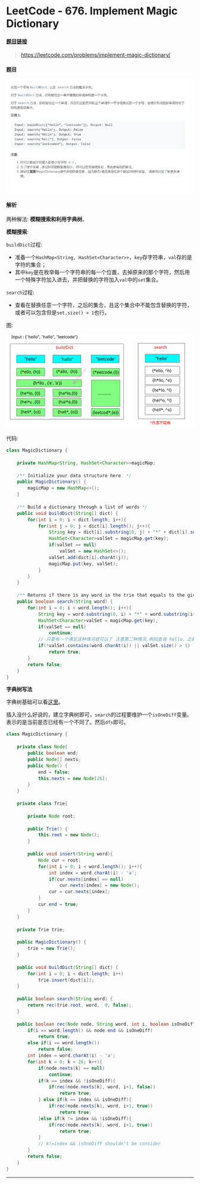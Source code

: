 # LeetCode - 676. Implement Magic Dictionary
#### [题目链接](https://leetcode.com/problems/implement-magic-dictionary/)

> https://leetcode.com/problems/implement-magic-dictionary/

#### 题目
![在这里插入图片描述](images/676_t.png)
#### 解析 

两种解法: **模糊搜索和利用字典树**。


**模糊搜索**:


`buildDict`过程: 

* 准备一个`HashMap<String, HashSet<Character>>`，`key`存字符串，`val`存的是字符的集合；
* 其中`key`是在枚举每一个字符串的每一个位置，去掉原来的那个字符，然后用一个特殊字符加入进去，并把替换的字符加入`val`中的`set`集合。

`search`过程: 

* 查看在替换任意一个字符，之后的集合，且这个集合中不能包含替换的字符，或者可以包含但是`set.size() > 1`也行。

图:

![在这里插入图片描述](images/676_s.png)

代码:

```java
class MagicDictionary {

    private HashMap<String, HashSet<Character>>magicMap;

    /** Initialize your data structure here. */
    public MagicDictionary() {
        magicMap = new HashMap<>();
    }

    /** Build a dictionary through a list of words */
    public void buildDict(String[] dict) {
        for(int i = 0; i < dict.length; i++){
            for(int j = 0; j < dict[i].length(); j++){
                String key = dict[i].substring(0, j) + "*" + dict[i].substring(j+1, dict[i].length());
                HashSet<Character>valSet = magicMap.get(key);
                if(valSet == null)
                    valSet = new HashSet<>();
                valSet.add(dict[i].charAt(j));
                magicMap.put(key, valSet);
            }
        }
    }

    /** Returns if there is any word in the trie that equals to the given word after modifying exactly one character */
    public boolean search(String word) {
        for(int i = 0; i < word.length(); i++){
            String key = word.substring(0, i) + "*" + word.substring(i+1, word.length());
            HashSet<Character>valSet = magicMap.get(key);
            if(valSet == null)
                continue;
            // 只要有一个满足这种情况就可以了 注意第二种情况,例如查询 hello，之前map里如果有hello, hallo (valSet.size() > 1)也是可以的
            if(!valSet.contains(word.charAt(i)) || valSet.size() > 1)
                return true;
        }
        return false;
    }
}
```

**字典树写法**

字典树基础可以看[这里](https://github.com/ZXZxin/ZXBlog/blob/master/%E6%95%B0%E6%8D%AE%E7%BB%93%E6%9E%84%E7%AE%97%E6%B3%95/Data%20Structure/Trie/LeetCode%20-%20208.%20Implement%20Trie%20(Prefix%20Tree)%E4%BB%A5%E5%8F%8A%E5%AE%9E%E7%8E%B0%E5%AD%97%E5%85%B8%E6%A0%91(%E5%89%8D%E7%BC%80%E6%A0%91).md)。

插入没什么好说的，建立字典树即可，`search`的过程要维护一个`isOneDiff`变量。表示的是当前是否已经有一个不同了。然后`dfs`即可。


```java
class MagicDictionary {

    private class Node{
        public boolean end;
        public Node[] nexts;
        public Node() {
            end = false;
            this.nexts = new Node[26];
        }
    }

    private class Trie{

        private Node root;

        public Trie() {
            this.root = new Node();
        }

        public void insert(String word){
            Node cur = root;
            for(int i = 0; i < word.length(); i++){
                int index = word.charAt(i) - 'a';
                if(cur.nexts[index] == null)
                    cur.nexts[index] = new Node();
                cur = cur.nexts[index];
            }
            cur.end = true;
        }
    }

    private Trie trie;

    public MagicDictionary() {
        trie = new Trie();
    }

    public void buildDict(String[] dict) {
        for(int i = 0; i < dict.length; i++)
            trie.insert(dict[i]);
    }

    public boolean search(String word) {
        return rec(trie.root, word,  0, false);
    }

    public boolean rec(Node node, String word, int i, boolean isOneDiff){
        if(i == word.length() && node.end && isOneDiff)
            return true;
        else if(i == word.length())
            return false;
        int index = word.charAt(i) - 'a';
        for(int k = 0; k < 26; k++){
            if(node.nexts[k] == null)
                continue;
            if(k == index && !isOneDiff){
                if(rec(node.nexts[k], word, i+1, false))
                    return true;
            } else if(k == index && isOneDiff){
                if(rec(node.nexts[k], word, i+1, true))
                    return true;
            }else if(k != index && !isOneDiff){
                if(rec(node.nexts[k], word, i+1, true))
                    return true;
            }
            // k!=index && isOneDiff shouldn't be consider
        }
        return false;
    }
}
```

***